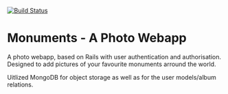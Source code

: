 [![Build Status](https://travis-ci.org/stefanhorning/monuments.svg)](https://travis-ci.org/stefanhorning/monuments)

# Monuments - A Photo Webapp
A photo webapp, based on Rails with user authentication and authorisation. Designed to add pictures of your favourite monuments arround the world.

Uitlized MongoDB for object storage as well as for the user models/album relations.
